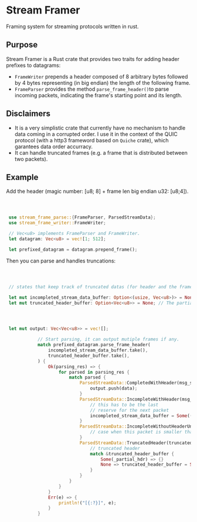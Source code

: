 # Stream Framer

Framing system for streaming protocols written in rust.

## Purpose

Stream Framer is a Rust crate that provides two traits for adding header prefixes to datagrams:

- ```FrameWriter``` prepends a header composed of 8 arbitrary bytes followed by 4 bytes representing (in big endian) the length of the following frame.
- ```FrameParser``` provides the method ```parse_frame_header()```to parse incoming packets, indicating the frame's starting point and its length.

## Disclaimers
- It is a very simplistic crate that currently have no mechanism to handle data coming in a corrupted order.
I use it in the context of the QUIC protocol (with a http3 frameword based on ```Quiche``` crate), which garantees data order accurracy.
- It can handle truncated frames (e.g. a frame that is distributed between two packets).

## Example 
Add the header (magic number: [u8; 8] + frame len big endian u32: [u8;4]).
```rust



 use stream_frame_parse::{FrameParser, ParsedStreamData};
 use stream_frame_writer::FrameWriter;

 // Vec<u8> implements FrameParser and FrameWriter.
 let datagram: Vec<u8> = vec![1; 512];

 let prefixed_datagram = datagram.prepend_frame();
 ```
Then you can parse and handles truncations:
```rust



 // states that keep track of truncated datas (for header and the frame)

 let mut incompleted_stream_data_buffer: Option<(usize, Vec<u8>)> = None; // (frame_size, partial data already received);
 let mut truncated_header_buffer: Option<Vec<u8>> = None; // The partial header truncated in the previous packet parsing.




 let mut output: Vec<Vec<u8>> = vec![];

            // Start parsing, it can output mutiple frames if any.
            match prefixed_datagram.parse_frame_header(
                incompleted_stream_data_buffer.take(),
                truncated_header_buffer.take(),
            ) {
                Ok(parsing_res) => {
                    for parsed in parsing_res {
                        match parsed {
                            ParsedStreamData::CompletedWithHeader(msg_size, data) => {
                                output.push(data);
                            }
                            ParsedStreamData::IncompleteWithHeader(msg_size, data) => {
                                // this has to be the last
                                // reserve for the next packet
                                incompleted_stream_data_buffer = Some((msg_size, data));
                            }
                            ParsedStreamData::IncompleteWithoutHeaderUnFinished(data) => {
                                // case when this packet is smaller than the message size
                            }
                            ParsedStreamData::TruncatedHeader(truncated_header) => {
                                // truncated header
                                match &truncated_header_buffer {
                                    Some(_partial_hdr) => {}
                                    None => truncated_header_buffer = Some(truncated_header),
                                }
                            }
                        }
                    }
                }
                Err(e) => {
                    println!("[{:?}]", e);
                }
            }


 ```
